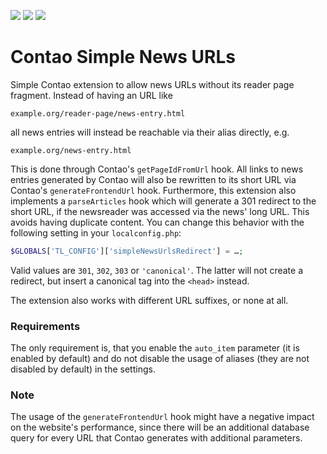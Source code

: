 [![](https://img.shields.io/maintenance/yes/2018.svg)](https://github.com/fritzmg/contao-simple-news-urls)
[![](https://img.shields.io/packagist/v/fritzmg/contao-simple-news-urls.svg)](https://packagist.org/packages/fritzmg/contao-simple-news-urls)
[![](https://img.shields.io/packagist/dt/fritzmg/contao-simple-news-urls.svg)](https://packagist.org/packages/fritzmg/contao-simple-news-urls)

Contao Simple News URLs
===================

Simple Contao extension to allow news URLs without its reader page fragment. Instead of having an URL like

```
example.org/reader-page/news-entry.html
```

all news entries will instead be reachable via their alias directly, e.g.

```
example.org/news-entry.html
```

This is done through Contao's `getPageIdFromUrl` hook. All links to news entries generated by Contao will also be rewritten to its short URL via Contao's `generateFrontendUrl` hook. Furthermore, this extension also implements a `parseArticles` hook which will generate a 301 redirect to the short URL, if the newsreader was accessed via the news' long URL. This avoids having duplicate content. You can change this behavior with the following setting in your `localconfig.php`:

```php
$GLOBALS['TL_CONFIG']['simpleNewsUrlsRedirect'] = …;
```

Valid values are `301`, `302`, `303` or `'canonical'`. The latter will not create a redirect, but insert a canonical tag into the `<head>` instead.

The extension also works with different URL suffixes, or none at all. 

### Requirements

The only requirement is, that you enable the `auto_item` parameter (it is enabled by default) and do not disable the usage of aliases (they are not disabled by default) in the settings.

### Note

The usage of the `generateFrontendUrl` hook might have a negative impact on the website's performance, since there will be an additional database query for every URL that Contao generates with additional parameters.
